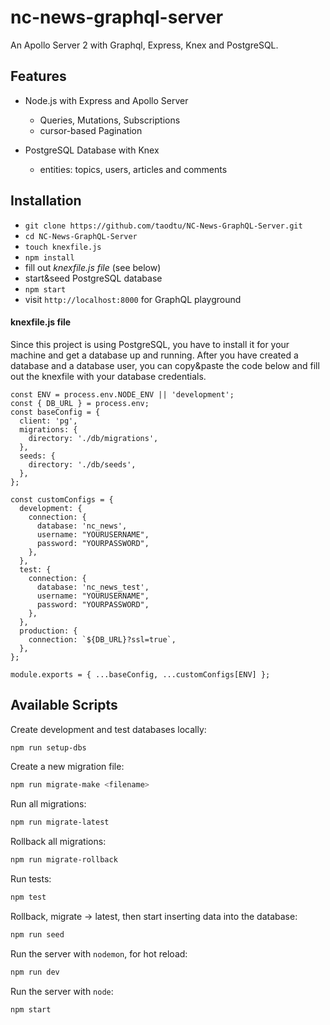 # nc-news-graphql-server

An Apollo Server 2 with Graphql, Express, Knex and PostgreSQL.

## Features 

* Node.js with Express and Apollo Server

  * Queries, Mutations, Subscriptions
  * cursor-based Pagination
  
* PostgreSQL Database with Knex

  * entities: topics, users, articles and comments


## Installation

* `git clone https://github.com/taodtu/NC-News-GraphQL-Server.git`
* `cd NC-News-GraphQL-Server`
* `touch knexfile.js`
* `npm install`
* fill out *knexfile.js file* (see below)
* start&seed PostgreSQL database
* `npm start`
* visit `http://localhost:8000` for GraphQL playground

#### knexfile.js file

Since this project is using PostgreSQL, you have to install it for your machine and get a database up and running. After you have created a database and a database user, you can copy&paste the code below and fill out the knexfile with your database credentials.

```
const ENV = process.env.NODE_ENV || 'development';
const { DB_URL } = process.env;
const baseConfig = {
  client: 'pg',
  migrations: {
    directory: './db/migrations',
  },
  seeds: {
    directory: './db/seeds',
  },
};

const customConfigs = {
  development: {
    connection: {
      database: 'nc_news',
      username: "YOURUSERNAME",
      password: "YOURPASSWORD",
    },
  },
  test: {
    connection: {
      database: 'nc_news_test',
      username: "YOURUSERNAME",
      password: "YOURPASSWORD",
    },
  },
  production: {
    connection: `${DB_URL}?ssl=true`,
  },
};

module.exports = { ...baseConfig, ...customConfigs[ENV] };
```

## Available Scripts

Create development and test databases locally:

```bash
npm run setup-dbs
```

Create a new migration file:

```bash
npm run migrate-make <filename>
```

Run all migrations:

```bash
npm run migrate-latest
```

Rollback all migrations:

```bash
npm run migrate-rollback
```

Run tests:

```bash
npm test
```

Rollback, migrate -> latest, then start inserting data into the database:

```bash
npm run seed
```

Run the server with `nodemon`, for hot reload:

```bash
npm run dev
```

Run the server with `node`:

```bash
npm start
```
